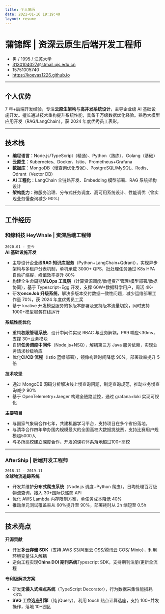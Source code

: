 ```yaml
---
title: 个人简历
date: 2021-01-16 19:19:40
layout: resume
---
```


# 蒲锦辉 | 资深云原生后端开发工程师

- 男 / 1995 / 江苏大学
- 3130104027@stmail.ujs.edu.cn
- 15751005740
- https://koevas1226.github.io

---

## 个人优势

7 年+后端开发经验，专注**云原生架构**与**高并发系统设计**，主导企业级 AI 基础设施开发。擅长通过技术重构提升系统性能，具备千万级数据优化经验。熟悉大模型应用开发（RAG/LangChain），获 2024 年度优秀员工表彰。

---

## 技术栈

- **编程语言**：Node.js/TypeScript（精通）、Python（熟练）、Golang（基础）
- **云原生**：Kubernetes、Docker、Istio、Prometheus+Grafana
- **数据库**：MongoDB（慢查询优化专家）、PostgreSQL/MySQL、Redis、Qdrant（Vector DB）
- **AI 工程化**：LangChain 全链路开发、Embedding 模型部署、RAG 系统架构设计
- **架构能力**：微服务治理、分布式任务调度、高可用系统设计、性能调优（曾实现业务慢查询减少 90%）

---

## 工作经历

### 和鲸科技 HeyWhale | 资深后端工程师

`2020.01 - 至今`  
**AI 基础设施开发**

- 主导设计企业级**RAG 知识库服务**（Python+LangChain+Qdrant），实现异步架构与多租户分表机制，单机承载 3000+ QPS，批处理任务通过 K8s HPA 自动扩缩容，峰值效率提升 80%
- 构建全生命周期**MLOps 工具链**（计算资源调度/数组资产管理/模型部署/数据协同），基于 Typescript+Egg 开发，支撑 60W+数据科学用户，周活 4K+
- 研发**onceJob 升级系统**，解决多版本交付数据一致性问题，减少运维部署工作量 70%，获 2024 年度优秀员工奖
- 基于 knative 开发模型服务的多版本部署及支持版本流量切换，同时支持 1000+模型服务在线运行

**系统性能优化**

- 重构**权限管理系统**，设计中间件实现 RBAC 与业务解耦，P99 响应<30ms，支撑 30+业务模块
- 自研**任务调度中间件**（Node.js+NSQ），解耦第三方 Java 服务依赖，实现业务请求秒级响应
- 优化**CI/CD 流程**（Istio 蓝绿部署），镜像构建时间降低 90%，部署效率提升 5 倍

**技术攻坚**

- 通过 MongoDB 源码分析解决线上慢查询问题，制定查询规范，推动业务慢查询减少 90%
- 基于 OpenTelemetry+Jaeger 构建全链路监控，通过 grafana+loki 实现可视化

**主要项目**
- 与国家气象局合作七年，共建机器学习平台，支持项目在多个省份落地。
- 与清华合作四年举办国内规模最大的全国高校大数据挑战赛，支持比赛用户规模超5000人
- 与多所高校建立深度合作，开发的课程体系落地超过100+高校

---

### AfterShip | 后端开发工程师

`2018.12 - 2019.11`  
**全球物流追踪系统**

- 开发并维护**分布式爬虫系统**（Node.js 调度+Python 爬虫），日均处理百万级物流查询，接入 30+国际快递商 API
- 优化 AWS Lambda 内存限制方案，单任务成本降低 40%
- 推动单元测试覆盖率从 60%提升至 90%，部署耗时从 2h 缩短至 0.5h

---

## 技术亮点

**开源贡献**

- 开发**多云存储 SDK**（支持 AWS S3/阿里云 OSS/腾讯云 COS/ Minio），利用环境变量注入解耦
- 逆向工程实现**China DOI 期刊系统**Typescript SDK，支持期刊注册/更新全流程

**专利级解决方案**

- 研发**无侵入式埋点系统**（TypeScript Decorator），行为数据采集性能损耗<3%
- **SVG 工位选座引擎**（纯 jQuery），利用 touch 热点计算选座，支持 100+并发操作，落地 10+园区
